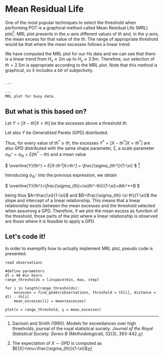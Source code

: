 
# Mean Residual Life

One of the most popular techniques to select the threshold when performing POT is a graphical method called Mean Residual Life (MRL) plot[^DS]. MRL plot presents in the x-axis different values of $th$ and, in the y-axis, the mean excess for that value of the $th$. The range of appropriate threshold would be that where the mean excesses follows a linear trend.

We have computed the MRL plot for our $Hs$ data and we can see that there is a linear trend from $H_s \approx 2m$ up to $H_s \approx 3.5m$. Therefore, our selection of $th=2.5m$ is appropriate according to the MRL plot. Note that this method is graphical, so it includes a bit of subjectivity.

```{figure} ../figures/EVA/MRL_plot.png

---

---
MRL plot for buoy data.
```

## But what is this based on?

Let $Y = [X-th|X>th]$ be the excesses above a threshold $th$.

Let also $Y$ be Generalized Pareto (GPD) distributed.

Thus, for every value of $th^*\geq th$, the excesses $Y^*= [X-th^*|X>th^*]$ are also GPD distributed with the same shape parameter, $\xi$, a scale parameter $\sigma_{th^*}=\sigma_{th}+\xi(th^*-th)$ and a mean value 

$
\overline{Y}(th^*) = E[X-th^*|X>th^*] = \frac{\sigma_{th^*}}{1-\xi}
$ [^exp]

Introducing $\sigma_{th^*}$ into the previous expression, we obtain

$
\overline{Y}(th^*)=\frac{\sigma_{th}+\xi(th^*-th)}{1-\xi}=Ath^*+B
$

being thus $A=\frac{\xi}{1-\xi}$ and $B=\frac{\sigma_{th}-\xi th}{1-\xi}$ the slope and intercept of a linear relationship. This means that a linear relationship exists between the mean excesses and the threshold selected when assuming a GPD. Therefore, if we plot the mean excess as function of the threshold, those parts of the plot where a linear relationship is observed are those where it is feasible to apply a GPD.

## Let's code it!

In order to exemplify how to actually implement MRL plot, pseudo code is presented.

    read observations

    #define parameters
    dl = 48 #in hours
    range_thresholds = linspace(min, max, step)

    for i in length(range_thresholds):
        excesses = find_peaks(observations, threshold = th[i], distance = dl) - th[i]
        mean_excesses[i] = mean(excesses)
    
    plot(x = range_threshold, y = mean_excesses)
    

[^DS]: Davison and Smith (1990). Models for exceedances over high thresholds, journal of the royal statistical society. *Journal of the Royal Statistical Society. Series B (Methodological)*, 52(3), 393-442.

[^exp]: The expectation of $X \sim GPD$ is computed as $E[X]=\mu+\frac{\sigma_{th}}{1-\xi}$ 
